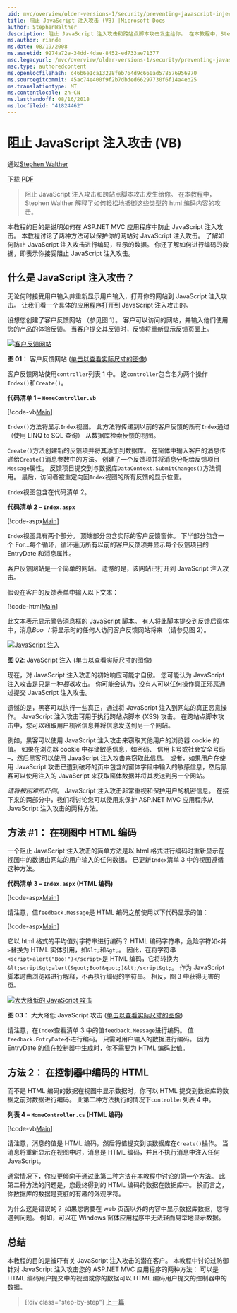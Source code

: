 ```yaml
---
uid: mvc/overview/older-versions-1/security/preventing-javascript-injection-attacks-vb
title: 阻止 JavaScript 注入攻击 (VB) |Microsoft Docs
author: StephenWalther
description: 阻止 JavaScript 注入攻击和跨站点脚本攻击发生给你。 在本教程中，Stephen Walther 解释了如何轻松地 de...
ms.author: riande
ms.date: 08/19/2008
ms.assetid: 9274a72e-34dd-4dae-8452-ed733ae71377
msc.legacyurl: /mvc/overview/older-versions-1/security/preventing-javascript-injection-attacks-vb
msc.type: authoredcontent
ms.openlocfilehash: c46b6e1ca13228feb764d9c660ad578576956970
ms.sourcegitcommit: 45ac74e400f9f2b7dbded66297730f6f14a4eb25
ms.translationtype: MT
ms.contentlocale: zh-CN
ms.lasthandoff: 08/16/2018
ms.locfileid: "41824462"
---
```

<a name="preventing-javascript-injection-attacks-vb"></a>阻止 JavaScript 注入攻击 (VB)
====================
通过[Stephen Walther](https://github.com/StephenWalther)

[下载 PDF](http://download.microsoft.com/download/8/4/8/84843d8d-1575-426c-bcb5-9d0c42e51416/ASPNET_MVC_Tutorial_06_VB.pdf)

> 阻止 JavaScript 注入攻击和跨站点脚本攻击发生给你。 在本教程中，Stephen Walther 解释了如何轻松地抵御这些类型的 html 编码内容的攻击。


本教程的目的是说明如何在 ASP.NET MVC 应用程序中防止 JavaScript 注入攻击。 本教程讨论了两种方法可以保护你的网站对 JavaScript 注入攻击。 了解如何防止 JavaScript 注入攻击进行编码，显示的数据。 你还了解如何进行编码的数据，即表示你接受阻止 JavaScript 注入攻击。

## <a name="what-is-a-javascript-injection-attack"></a>什么是 JavaScript 注入攻击？

无论何时接受用户输入并重新显示用户输入，打开你的网站到 JavaScript 注入攻击。 让我们看一个具体的应用程序打开到 JavaScript 注入攻击的。

设想您创建了客户反馈网站 （参见图 1）。 客户可以访问的网站，并输入他们使用您的产品的体验反馈。 当客户提交其反馈时，反馈将重新显示反馈页面上。


[![客户反馈网站](preventing-javascript-injection-attacks-vb/_static/image2.png)](preventing-javascript-injection-attacks-vb/_static/image1.png)

**图 01**： 客户反馈网站 ([单击以查看实际尺寸的图像](preventing-javascript-injection-attacks-vb/_static/image3.png))


客户反馈网站使用`controller`列表 1 中。 这`controller`包含名为两个操作`Index()`和`Create()`。

**代码清单 1 – `HomeController.vb`**

[!code-vb[Main](preventing-javascript-injection-attacks-vb/samples/sample1.vb)]

`Index()`方法将显示`Index`视图。 此方法将传递到以前的客户反馈的所有`Index`通过 （使用 LINQ to SQL 查询） 从数据库检索反馈的视图。

`Create()`方法创建新的反馈项并将其添加到数据库。 在窗体中输入客户的消息传递给`Create()`消息参数中的方法。 创建了一个反馈项并将消息分配给反馈项目`Message`属性。 反馈项目提交到与数据库`DataContext.SubmitChanges()`方法调用。 最后，访问者被重定向回`Index`视图的所有反馈的显示位置。

`Index`视图包含在代码清单 2。

**代码清单 2 – `Index.aspx`**

[!code-aspx[Main](preventing-javascript-injection-attacks-vb/samples/sample2.aspx)]

`Index`视图具有两个部分。 顶端部分包含实际的客户反馈窗体。 下半部分包含一个 For...每个循环，循环遍历所有以前的客户反馈项并显示每个反馈项目的 EntryDate 和消息属性。

客户反馈网站是一个简单的网站。 遗憾的是，该网站已打开到 JavaScript 注入攻击。

假设在客户的反馈表单中输入以下文本：

[!code-html[Main](preventing-javascript-injection-attacks-vb/samples/sample3.html)]

此文本表示显示警告消息框的 JavaScript 脚本。 有人将此脚本提交到反馈后窗体中，消息<em>Boo ！</em>将显示时的任何人访问客户反馈网站将来 （请参见图 2）。


[![JavaScript 注入](preventing-javascript-injection-attacks-vb/_static/image5.png)](preventing-javascript-injection-attacks-vb/_static/image4.png)

**图 02**: JavaScript 注入 ([单击以查看实际尺寸的图像](preventing-javascript-injection-attacks-vb/_static/image6.png))


现在，对 JavaScript 注入攻击的初始响应可能才自傲。 您可能认为 JavaScript 注入攻击是只是一种*篡改*攻击。 你可能会认为，没有人可以任何操作真正邪恶通过提交 JavaScript 注入攻击。

遗憾的是，黑客可以执行一些真正，通过将 JavaScript 注入到网站的真正恶意操作。 JavaScript 注入攻击可用于执行跨站点脚本 (XSS) 攻击。 在跨站点脚本攻击中，您可以窃取用户机密信息并将信息发送到另一个网站。

例如，黑客可以使用 JavaScript 注入攻击来窃取其他用户的浏览器 cookie 的值。 如果在浏览器 cookie 中存储敏感信息，如密码、 信用卡号或社会安全号码 –，然后黑客可以使用 JavaScript 注入攻击来窃取此信息。 或者，如果用户在使用 JavaScript 攻击已遭到破坏的页中包含的窗体字段中输入的敏感信息，然后黑客可以使用注入的 JavaScript 来获取窗体数据并将其发送到另一个网站。

*请将被困难所吓倒*。 JavaScript 注入攻击非常重视和保护用户的机密信息。 在接下来的两部分中，我们将讨论您可以使用来保护 ASP.NET MVC 应用程序从 JavaScript 注入攻击的两种方法。

## <a name="approach-1-html-encode-in-the-view"></a>方法 #1： 在视图中 HTML 编码

一个阻止 JavaScript 注入攻击的简单方法是以 html 格式进行编码时重新显示在视图中的数据由网站的用户输入的任何数据。 已更新`Index`清单 3 中的视图遵循这种方法。

**代码清单 3 – `Index.aspx` (HTML 编码)**

[!code-aspx[Main](preventing-javascript-injection-attacks-vb/samples/sample4.aspx)]

请注意，值`feedback.Message`是 HTML 编码之前使用以下代码显示的值：

[!code-aspx[Main](preventing-javascript-injection-attacks-vb/samples/sample5.aspx)]

它以 html 格式的平均值对字符串进行编码？ HTML 编码字符串，危险字符如`<`并`>`替换为 HTML 实体引用，如`&lt;`和`&gt;`。 因此，在将字符串`<script>alert("Boo!")</script>`是 HTML 编码，它将转换为`&lt;script&gt;alert(&quot;Boo!&quot;)&lt;/script&gt;`。 作为 JavaScript 脚本时由浏览器进行解释，不再执行编码的字符串。 相反，图 3 中获得无害的页。


[![大大降低的 JavaScript 攻击](preventing-javascript-injection-attacks-vb/_static/image8.png)](preventing-javascript-injection-attacks-vb/_static/image7.png)

**图 03**： 大大降低 JavaScript 攻击 ([单击以查看实际尺寸的图像](preventing-javascript-injection-attacks-vb/_static/image9.png))


请注意，在`Index`查看清单 3 中的值`feedback.Message`进行编码。 值`feedback.EntryDate`不进行编码。 只需对用户输入的数据进行编码。 因为 EntryDate 的值在控制器中生成时，你不需要为 HTML 编码此值。

## <a name="approach-2-html-encode-in-the-controller"></a>方法 2： 在控制器中编码的 HTML

而不是 HTML 编码的数据在视图中显示数据时，你可以 HTML 提交到数据库的数据之前对数据进行编码。 此第二种方法执行的情况下`controller`列表 4 中。

**列表 4 – `HomeController.cs` (HTML 编码)**

[!code-vb[Main](preventing-javascript-injection-attacks-vb/samples/sample6.vb)]

请注意，消息的值是 HTML 编码，然后将值提交到该数据库在`Create()`操作。 当消息将重新显示在视图中时，消息是 HTML 编码，并且不执行消息中注入任何 JavaScript。

通常情况下，你应更倾向于通过此第二种方法在本教程中讨论的第一个方法。 此第二种方法的问题是，您最终得到的 HTML 编码的数据在数据库中。 换而言之，你数据库的数据是变脏的有趣的外观字符。

为什么这是错误的？ 如果您需要在 web 页面以外的内容中显示数据库数据，您将遇到问题。 例如，可以在 Windows 窗体应用程序中无法轻而易举地显示数据。

## <a name="summary"></a>总结

本教程的目的是被吓有关 JavaScript 注入攻击的潜在客户。 本教程中讨论过防御针对 JavaScript 注入攻击您的 ASP.NET MVC 应用程序的两种方法： 可以是 HTML 编码用户提交中的视图或你的数据可以 HTML 编码用户提交的控制器中的数据。

> [!div class="step-by-step"]
> [上一篇](authenticating-users-with-windows-authentication-vb.md)
